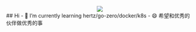 <div align="center"><img src="https://cdn.cbd.int/anzhiyu-assets@1.0.11/image/common/github-info/personal-homepage-banner.jpg" /></div>
## Hi
- 🌱 I’m currently learning hertz/go-zero/docker/k8s
- 😄 希望和优秀的伙伴做优秀的事
